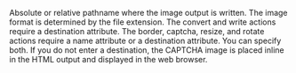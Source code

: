 Absolute or relative pathname where the image output is written.
				The image format is determined by the file extension.
				The convert and write actions require a destination attribute.
				The border, captcha, resize, and rotate actions require a name attribute or a destination attribute.
				You can specify both.
				If you do not enter a destination,
				the CAPTCHA image is placed inline in the HTML output and displayed in the web browser.